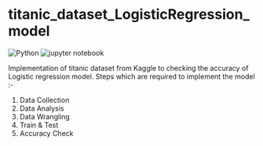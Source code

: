 # titanic_dataset_LogisticRegression_model

![Python](https://img.shields.io/badge/Python-3.6-%23ff8000)
![jupyter notebook](https://img.shields.io/badge/jupyter%20notebook-6.0.3-%23ff4d4d)


Implementation of titanic dataset from Kaggle to checking the accuracy of Logistic regression model.
Steps which are required to implement the model :- 
1. Data Collection
2. Data Analysis
3. Data Wrangling
4. Train & Test
5. Accuracy Check
